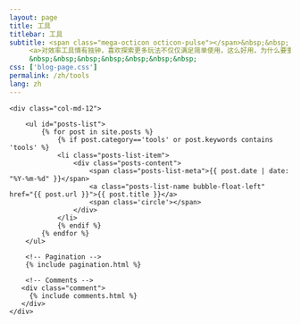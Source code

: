 ```yaml
---
layout: page
title: 工具
titlebar: 工具
subtitle: <span class="mega-octicon octicon-pulse"></span>&nbsp;&nbsp;
     <a>对效率工具情有独钟，喜欢探索更多玩法不仅仅满足简单使用，这么好用，为什么要重复造轮子呢</a><br/>
     &nbsp;&nbsp;&nbsp;&nbsp;&nbsp;&nbsp;&nbsp; 
css: ['blog-page.css']
permalink: /zh/tools
lang: zh
---
```


<div class="row">

    <div class="col-md-12">

        <ul id="posts-list">
            {% for post in site.posts %}
                {% if post.category=='tools' or post.keywords contains 'tools' %}
                <li class="posts-list-item">
                    <div class="posts-content">
                        <span class="posts-list-meta">{{ post.date | date: "%Y-%m-%d" }}</span>
                        <a class="posts-list-name bubble-float-left" href="{{ post.url }}">{{ post.title }}</a>
                        <span class='circle'></span>
                    </div>
                </li>
                {% endif %}
            {% endfor %}
        </ul> 

        <!-- Pagination -->
        {% include pagination.html %}

        <!-- Comments -->
       <div class="comment">
         {% include comments.html %}
       </div>
    </div>

</div>
<script>
    $(document).ready(function(){

        // Enable bootstrap tooltip
        $("body").tooltip({ selector: '[data-toggle=tooltip]' });

    });
</script>